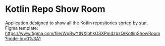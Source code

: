 # Kotlin Repo Show Room
Application designed to show all the Kotlin repositories sorted by star.
Figma template: https://www.figma.com/file/WuRwYtNXibhkOSXPm4zbzQ/KotlinShowRoom?node-id=0%3A1

